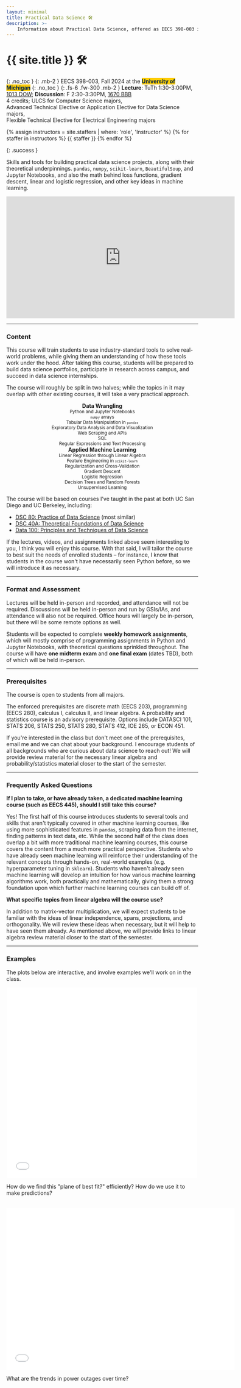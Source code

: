 ```yaml
---
layout: minimal
title: Practical Data Science 🛠️
description: >-
    Information about Practical Data Science, offered as EECS 398-003 in Fall 2024 at the University of Michigan.
---
```


# {{ site.title }} 🛠️
{: .no_toc }
{: .mb-2 }
EECS 398-003, Fall 2024 at the <b><span style="background-color: #FFCB05; color: #00274C">University of Michigan</span></b>
{: .no_toc }
{: .fs-6 .fw-300 .mb-2 }
**Lecture**: TuTh 1:30-3:00PM, [1013 DOW](https://maps.app.goo.gl/Sw7tgHarQKJ9SBrFA); **Discussion**: F 2:30-3:30PM, [1670 BBB](https://maps.app.goo.gl/wuMosGqmKQ4KUmqdA)<br>
4 credits; ULCS for Computer Science majors, <br>
Advanced Technical Elective or Application Elective for Data Science majors,<br>
Flexible Technical Elective for Electrical Engineering majors

{% assign instructors = site.staffers | where: 'role', 'Instructor' %}
{% for staffer in instructors %}
{{ staffer }}
{% endfor %}

{: .success }
<!-- <small><b>What's this class about? 🙋</b></small><br> -->
Skills and tools for building practical data science projects, along with their theoretical underpinnings. `pandas`, `numpy`, `scikit-learn`, `BeautifulSoup`, and Jupyter Notebooks, and also the math behind loss functions, gradient descent, linear and logistic regression, and other key ideas in machine learning.

<center>

<iframe width="600" height="320" src="https://www.youtube.com/embed/Z75-_YK5_XM?si=ilsVZvq51tBPyHG3" title="YouTube video player" frameborder="0" allow="accelerometer; autoplay; clipboard-write; encrypted-media; gyroscope; picture-in-picture; web-share" referrerpolicy="strict-origin-when-cross-origin" allowfullscreen></iframe>

</center>

---

### Content

This course will train students to use industry-standard tools to solve real-world problems, while giving them an understanding of how these tools work under the hood. After taking this course, students will be prepared to build data science portfolios, participate in research across campus, and succeed in data science internships.

The course will roughly be split in two halves; while the topics in it may overlap with other existing courses, it will take a very practical approach.

<center>
<div class="two-columns-grid">
    <div>
    <b>Data Wrangling</b><br>
    <small>
        Python and Jupyter Notebooks<br>
        <code><small>numpy</small></code> arrays<br>
        Tabular Data Manipulation in <code><small>pandas</small></code><br>
        Exploratory Data Analysis and Data Visualization<br>
        Web Scraping and APIs<br>
        SQL<br>
        Regular Expressions and Text Processing<br>
    </small>
    </div>
    <div>
    <b>Applied Machine Learning</b><br>
    <small>
        Linear Regression through Linear Algebra<br>
        Feature Engineering in <code><small>scikit-learn</small></code><br>
        Regularization and Cross-Validation<br>
        Gradient Descent<br>
        Logistic Regression<br>
        Decision Trees and Random Forests<br>
        Unsupervised Learning<br>
    </small>
    </div>
</div>
</center>

The course will be based on courses I've taught in the past at both UC San Diego and UC Berkeley, including:
- [DSC 80: Practice of Data Science](https://dsc-courses.github.io/dsc80-2024-wi) (most similar)
- [DSC 40A: Theoretical Foundations of Data Science](https://dsc-courses.github.io/dsc40a-2024-sp)
- [Data 100: Principles and Techniques of Data Science](https://ds100.org/su20)

If the lectures, videos, and assignments linked above seem interesting to you, I think you will enjoy this course. With that said, I will tailor the course to best suit the needs of enrolled students – for instance, I know that students in the course won't have necessarily seen Python before, so we will introduce it as necessary.

---

### Format and Assessment

Lectures will be held in-person and recorded, and attendance will not be required. Discussions will be held in-person and run by GSIs/IAs, and attendance will also not be required. Office hours will largely be in-person, but there will be some remote options as well.

Students will be expected to complete **weekly homework assignments**, which will mostly comprise of programming assignments in Python and Jupyter Notebooks, with theoretical questions sprinkled throughout. The course will have **one midterm exam** and **one final exam** (dates TBD), both of which will be held in-person.

---

### Prerequisites

The course is open to students from all majors. 

The enforced prerequisites are discrete math (EECS 203), programming (EECS 280), calculus I, calculus II, and linear algebra. A probability and statistics course is an advisory prerequisite. Options include DATASCI 101, STATS 206, STATS 250, STATS 280, STATS 412, IOE 265, or ECON 451.


<!-- - One of Math 214, Math 217, Math 296, Math 417, or Math 419, OR
- ROB 101, in combination with one of Math 116, Math 156, Math 176, or Math 186. (To be clear, ROB 101 itself is not a prereq. All you need to have taken is one linear algebra class, but if the linear algebra class you've taken is ROB 101, you need to also have taken a separate calculus class.) -->

If you're interested in the class but don't meet one of the prerequisites, email me and we can chat about your background. I encourage students of all backgrounds who are curious about data science to reach out! We will provide review material for the necessary linear algebra and probability/statistics material closer to the start of the semester.

---


### Frequently Asked Questions

**If I plan to take, or have already taken, a dedicated machine learning course (such as EECS 445), should I still take this course?**

Yes! The first half of this course introduces students to several tools and skills that aren't typically covered in other machine learning courses, like using more sophisticated features in `pandas`, scraping data from the internet, finding patterns in text data, etc. While the second half of the class does overlap a bit with more traditional machine learning courses, this course covers the content from a much more practical perspective. Students who have already seen machine learning will reinforce their understanding of the relevant concepts through hands-on, real-world examples (e.g. hyperparameter tuning in `sklearn`). Students who haven't already seen machine learning will develop an intuition for how various machine learning algorithms work, both practically and mathematically, giving them a strong foundation upon which further machine learning courses can build off of.

**What specific topics from linear algebra will the course use?**

In addition to matrix-vector multiplication, we will expect students to be familiar with the ideas of linear independence, spans, projections, and orthogonality. We will review these ideas when necessary, but it will help to have seen them already. As mentioned above, we will provide links to linear algebra review material closer to the start of the semester.

---

### Examples

The plots below are interactive, and involve examples we'll work on in the class.

<center>

<iframe src="assets/3d-plane.html" frameBorder="0" width="500" height="500"></iframe>

<br>

</center>

How do we find this "plane of best fit?" efficiently? How do we use it to make predictions?

<br>

<center>

<iframe src="assets/outages_by_year.html" frameBorder="0" width="600" height="425"></iframe>

<br>

</center>

What are the trends in power outages over time?